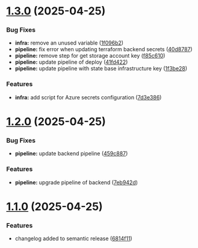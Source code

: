 # [1.3.0](https://github.com/MicroTodoSuite/microservice-app-ops/compare/v1.2.0...v1.3.0) (2025-04-25)


### Bug Fixes

* **infra:** remove an unused variable ([1f096b2](https://github.com/MicroTodoSuite/microservice-app-ops/commit/1f096b2c8172128fdaede5d8fa7c9892c94b40d5))
* **pipeline:** fix error when updating terraform backend secrets ([40d8787](https://github.com/MicroTodoSuite/microservice-app-ops/commit/40d87877f17b5ff40032e6e20e478560472a1660))
* **pipeline:** remove step for get storage account key ([f85c610](https://github.com/MicroTodoSuite/microservice-app-ops/commit/f85c610c205d38eba85878c48a95a63fbc12c4ba))
* **pipeline:** update pipeline of deploy ([41fd422](https://github.com/MicroTodoSuite/microservice-app-ops/commit/41fd42295c37c01634ce36c538bdb8553c152aa3))
* **pipeline:** update pipeline with state base infrastructure key ([1f3be28](https://github.com/MicroTodoSuite/microservice-app-ops/commit/1f3be286943add7a1669b329684630eccef6a942))


### Features

* **infra:** add script for Azure secrets configuration ([7d3e386](https://github.com/MicroTodoSuite/microservice-app-ops/commit/7d3e386a5cde3401b76c652a214c143c074e641a))

# [1.2.0](https://github.com/MicroTodoSuite/microservice-app-ops/compare/v1.1.0...v1.2.0) (2025-04-25)


### Bug Fixes

* **pipeline:** update backend pipeline ([459c887](https://github.com/MicroTodoSuite/microservice-app-ops/commit/459c887e65d2c80468fe0f8c5c1e206cb1ec76a9))


### Features

* **pipeline:** upgrade pipeline of backend ([7eb942d](https://github.com/MicroTodoSuite/microservice-app-ops/commit/7eb942da316204a6d231d2cc41194d8cbb98428f))

# [1.1.0](https://github.com/MicroTodoSuite/microservice-app-ops/compare/v1.0.0...v1.1.0) (2025-04-25)


### Features

* changelog added to semantic release ([6814f11](https://github.com/MicroTodoSuite/microservice-app-ops/commit/6814f11ee542277c4695c4c62d737a41ac733c66))
